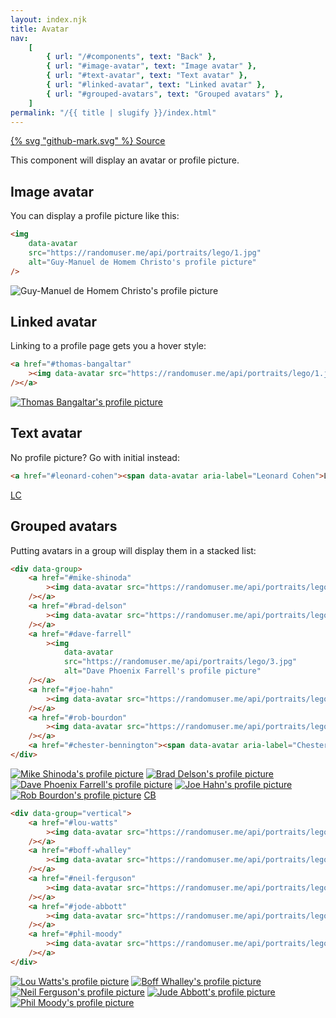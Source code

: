 ```yaml
---
layout: index.njk
title: Avatar
nav:
    [
        { url: "/#components", text: "Back" },
        { url: "#image-avatar", text: "Image avatar" },
        { url: "#text-avatar", text: "Text avatar" },
        { url: "#linked-avatar", text: "Linked avatar" },
        { url: "#grouped-avatars", text: "Grouped avatars" },
    ]
permalink: "/{{ title | slugify }}/index.html"
---
```


<a href="https://github.com/iamschulz/ssstyles/blob/main/css/avatar.css" data-button>{% svg "github-mark.svg" %} Source</a>

This component will display an avatar or profile picture.

## Image avatar

You can display a profile picture like this:

```html
<img
	data-avatar
	src="https://randomuser.me/api/portraits/lego/1.jpg"
	alt="Guy-Manuel de Homem Christo's profile picture"
/>
```

<img data-avatar src="https://randomuser.me/api/portraits/lego/1.jpg" alt="Guy-Manuel de Homem Christo's profile picture">

## Linked avatar

Linking to a profile page gets you a hover style:

```html
<a href="#thomas-bangaltar"
	><img data-avatar src="https://randomuser.me/api/portraits/lego/1.jpg" alt="Thomas Bangaltar's profile picture"
/></a>
```

<a href="#thomas-bangaltar"><img data-avatar src="https://randomuser.me/api/portraits/lego/1.jpg" alt="Thomas Bangaltar's profile picture" /></a>

## Text avatar

No profile picture? Go with initial instead:

```html
<a href="#leonard-cohen"><span data-avatar aria-label="Leonard Cohen">LC</span></a>
```

<a href="#leonard-cohen"><span data-avatar aria-label="Leonard Cohen">LC</span></a>

## Grouped avatars

Putting avatars in a group will display them in a stacked list:

```html
<div data-group>
	<a href="#mike-shinoda"
		><img data-avatar src="https://randomuser.me/api/portraits/lego/1.jpg" alt="Mike Shinoda's profile picture"
	/></a>
	<a href="#brad-delson"
		><img data-avatar src="https://randomuser.me/api/portraits/lego/2.jpg" alt="Brad Delson's profile picture"
	/></a>
	<a href="#dave-farrell"
		><img
			data-avatar
			src="https://randomuser.me/api/portraits/lego/3.jpg"
			alt="Dave Phoenix Farrell's profile picture"
	/></a>
	<a href="#joe-hahn"
		><img data-avatar src="https://randomuser.me/api/portraits/lego/2.jpg" alt="Joe Hahn's profile picture"
	/></a>
	<a href="#rob-bourdon"
		><img data-avatar src="https://randomuser.me/api/portraits/lego/2.jpg" alt="Rob Bourdon's profile picture"
	/></a>
	<a href="#chester-bennington"><span data-avatar aria-label="Chester Bannington">CB</span></a>
</div>
```

<div data-group>
    <a href="#mike-shinoda"><img data-avatar src="https://randomuser.me/api/portraits/lego/1.jpg" alt="Mike Shinoda's profile picture" /></a>
	<a href="#brad-delson"><img data-avatar src="https://randomuser.me/api/portraits/lego/2.jpg" alt="Brad Delson's profile picture" /></a>
	<a href="#dave-farrell"><img data-avatar src="https://randomuser.me/api/portraits/lego/3.jpg" alt="Dave Phoenix Farrell's profile picture" /></a>
	<a href="#joe-hahn"><img data-avatar src="https://randomuser.me/api/portraits/lego/2.jpg" alt="Joe Hahn's profile picture" /></a>
	<a href="#rob-bourdon"><img data-avatar src="https://randomuser.me/api/portraits/lego/2.jpg" alt="Rob Bourdon's profile picture" /></a>
	<a href="#chester-bennington"><span data-avatar aria-label="Chester Bannington">CB</span></a>
</div>

```html
<div data-group="vertical">
	<a href="#lou-watts"
		><img data-avatar src="https://randomuser.me/api/portraits/lego/1.jpg" alt="Lou Watts's profile picture"
	/></a>
	<a href="#boff-whalley"
		><img data-avatar src="https://randomuser.me/api/portraits/lego/2.jpg" alt="Boff Whalley's profile picture"
	/></a>
	<a href="#neil-ferguson"
		><img data-avatar src="https://randomuser.me/api/portraits/lego/3.jpg" alt="Neil Ferguson's profile picture"
	/></a>
	<a href="#jode-abbott"
		><img data-avatar src="https://randomuser.me/api/portraits/lego/2.jpg" alt="Jude Abbott's profile picture"
	/></a>
	<a href="#phil-moody"
		><img data-avatar src="https://randomuser.me/api/portraits/lego/2.jpg" alt="Phil Moody's profile picture"
	/></a>
</div>
```

<div data-group="vertical">
    <a href="#lou-watts"><img data-avatar src="https://randomuser.me/api/portraits/lego/1.jpg" alt="Lou Watts's profile picture" /></a>
	<a href="#boff-whalley"><img data-avatar src="https://randomuser.me/api/portraits/lego/2.jpg" alt="Boff Whalley's profile picture" /></a>
	<a href="#neil-ferguson"><img data-avatar src="https://randomuser.me/api/portraits/lego/3.jpg" alt="Neil Ferguson's profile picture" /></a>
	<a href="#jode-abbott"><img data-avatar src="https://randomuser.me/api/portraits/lego/2.jpg" alt="Jude Abbott's profile picture" /></a>
	<a href="#phil-moody"><img data-avatar src="https://randomuser.me/api/portraits/lego/2.jpg" alt="Phil Moody's profile picture" /></a>
</div>
